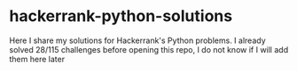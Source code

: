 # hackerrank-python-solutions
Here I share my solutions for Hackerrank's Python problems. I already solved 28/115 challenges before opening this repo, I do not know if I will add them here later
